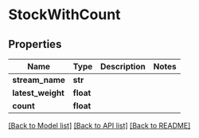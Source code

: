 # StockWithCount

## Properties
Name | Type | Description | Notes
------------ | ------------- | ------------- | -------------
**stream_name** | **str** |  | 
**latest_weight** | **float** |  | 
**count** | **float** |  | 

[[Back to Model list]](../README.md#documentation-for-models) [[Back to API list]](../README.md#documentation-for-api-endpoints) [[Back to README]](../README.md)



